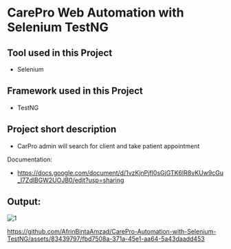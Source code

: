 # CarePro Web Automation with Selenium TestNG

## Tool used in this Project
- Selenium
## Framework used in this Project
- TestNG

## Project short description
- CarPro admin will search for client and take patient appointment

Documentation:
- https://docs.google.com/document/d/1vzKjnPjfI0sGjGTK6IR8vKUw9cGu_I7ZdlBGW2UOJB0/edit?usp=sharing


## Output:

![1](https://github.com/AfrinBintaAmzad/CarePro-Automation-with-Selenium-TestNG/assets/83439797/b04cbabe-ba05-44ac-9d97-f6255c181aff)


https://github.com/AfrinBintaAmzad/CarePro-Automation-with-Selenium-TestNG/assets/83439797/fbd7508a-371a-45e1-aa64-5a43daadd453


